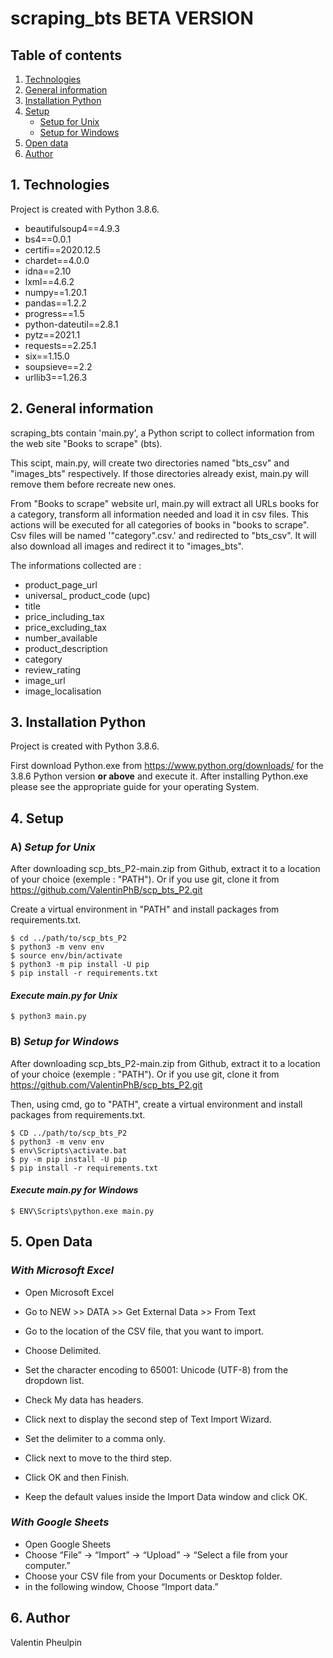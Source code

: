 # scraping_bts BETA VERSION
## Table of contents

1. [Technologies](#1-technologies)
2. [General information](#2-general-information)
3. [Installation Python](#3-installation-python)
4. [Setup](#4-setup)
	- [Setup for Unix](#a-setup-for-unix)
 	- [Setup for Windows](#b-setup-for-windows)
5. [Open data](#5-open-data)
6. [Author](#6-author)

## 1. Technologies

Project is created with Python 3.8.6.

- beautifulsoup4==4.9.3
- bs4==0.0.1
- certifi==2020.12.5
- chardet==4.0.0
- idna==2.10
- lxml==4.6.2
- numpy==1.20.1
- pandas==1.2.2
- progress==1.5
- python-dateutil==2.8.1
- pytz==2021.1
- requests==2.25.1
- six==1.15.0
- soupsieve==2.2
- urllib3==1.26.3

## 2. General information

scraping_bts contain 'main.py', a Python script to collect information from the web site "Books to scrape" (bts).

This scipt, main.py, will create two directories named "bts_csv" and "images_bts" respectively.
If those directories already exist, main.py will remove them before recreate new ones.

From "Books to scrape" website url, main.py will extract all URLs books for a category, transform all information needed and load it in csv files.
This actions will be executed for all categories of books in "books to scrape". Csv files will be named '"category".csv.' and redirected to "bts_csv".
It will also download all images and redirect it to "images_bts".

The informations collected are :

* product_page_url
* universal_ product_code (upc)
* title
* price_including_tax
* price_excluding_tax
* number_available
* product_description
* category
* review_rating
* image_url
* image_localisation


## 3. Installation Python

Project is created with Python 3.8.6.

First download Python.exe from https://www.python.org/downloads/ for the 3.8.6 Python version __or above__ and execute it. 
After installing Python.exe please see the appropriate guide for your operating System.

## 4. Setup
### A) *Setup for Unix*

After downloading scp_bts_P2-main.zip from Github, extract it to a location of your choice (exemple : "PATH").
Or if you use git, clone it from https://github.com/ValentinPhB/scp_bts_P2.git

Create a virtual environment in "PATH" and install packages from requirements.txt.
```
$ cd ../path/to/scp_bts_P2
$ python3 -m venv env
$ source env/bin/activate
$ python3 -m pip install -U pip
$ pip install -r requirements.txt
```

#### *Execute main.py for Unix* 
```
$ python3 main.py
```

### B) *Setup for Windows* 

After downloading scp_bts_P2-main.zip from Github, extract it to a location of your choice (exemple : "PATH").
Or if you use git, clone it from https://github.com/ValentinPhB/scp_bts_P2.git

Then, using cmd, go to "PATH", create a virtual environment and install packages from requirements.txt.
```
$ CD ../path/to/scp_bts_P2
$ python3 -m venv env
$ env\Scripts\activate.bat
$ py -m pip install -U pip
$ pip install -r requirements.txt
```

#### *Execute main.py for Windows*
```
$ ENV\Scripts\python.exe main.py
```

## 5. Open Data
### *With Microsoft Excel*

- Open Microsoft Excel
- Go to NEW >> DATA >> Get External Data >> From Text
- Go to the location of the CSV file, that you want to import.
- Choose Delimited.
- Set the character encoding to 65001: Unicode (UTF-8) from the dropdown list.
- Check My data has headers.
- Click next to display the second step of Text Import Wizard.

- Set the delimiter to a comma only.
- Click next to move to the third step.

- Click OK and then Finish.

- Keep the default values inside the Import Data window and click OK.

### *With Google Sheets*

- Open Google Sheets
- Choose “File” → “Import” → “Upload” → “Select a file from your computer.”
- Choose your CSV file from your Documents or Desktop folder.
- in the following window, Choose “Import data.”

## 6. Author

Valentin Pheulpin


